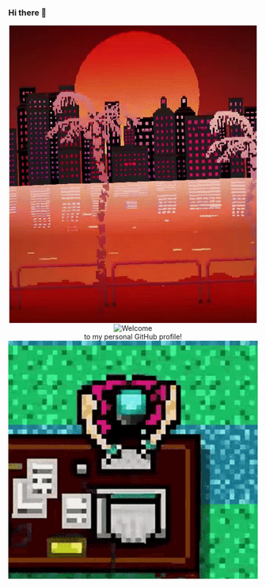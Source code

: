 ### Hi there 👋

<div align="center">
<img src="https://github.com/ErnieLud/ErnieLud/blob/main/hotline%20miami.gif" alt="Fan" align="center" width="500" height="600">
</div>

<div align="center">
<img src="https://github.com/fnky/fnky/raw/fnky/img/welcome-fire.gif" alt="Welcome" align="center" width="500" height="600">
</div>

<div align="center">
to my personal GitHub profile!
</div>
<img src="https://raw.githubusercontent.com/ErnieLud/ErnieLud/main/biker-hotline-miami.gif" alt="Writing" align="center">


<!--
**ErnieSumoso/ErnieSumoso** is a ✨ _special_ ✨ repository because its `README.md` (this file) appears on your GitHub profile.

Here are some ideas to get you started:

- 🔭 I’m currently working on ...
- 🌱 I’m currently learning ...
- 👯 I’m looking to collaborate on ...
- 🤔 I’m looking for help with ...
- 💬 Ask me about ...
- 📫 How to reach me: ...
- 😄 Pronouns: ...
- ⚡ Fun fact: ...
-->
